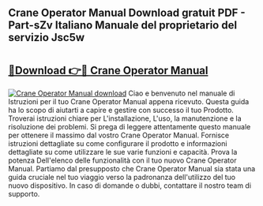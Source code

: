## Crane Operator Manual Download gratuit PDF - Part-sZv Italiano Manuale del proprietario del servizio Jsc5w

# <h2><a href="http://dfcq2l1.blite.top/?on=Crane+Operator+Manual">🔗Download 👉🔴 Crane Operator Manual</a></h2>

[![Crane Operator Manual download](https://i.imgur.com/lujVjoI.png)](http://dfcq2l1.blite.top/?on=Crane+Operator+Manual)
Ciao e benvenuto nel manuale di Istruzioni per il tuo Crane Operator Manual appena ricevuto. Questa guida ha lo scopo di aiutarti a capire e gestire con successo il tuo Prodotto. Troverai istruzioni chiare per L'installazione, L'uso, la manutenzione e la risoluzione dei problemi. Si prega di leggere attentamente questo manuale per ottenere il massimo dal vostro Crane Operator Manual. Fornisce istruzioni dettagliate su come configurare il prodotto e informazioni dettagliate su come utilizzare le sue varie funzioni e capacità. Prova la potenza Dell'elenco delle funzionalità con il tuo nuovo Crane Operator Manual. Partiamo dal presupposto che Crane Operator Manual sia stata una guida cruciale nel tuo viaggio verso la padronanza dell'utilizzo del tuo nuovo dispositivo. In caso di domande o dubbi, contattare il nostro team di supporto.
